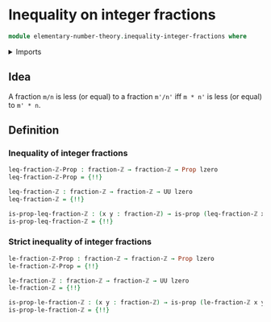 # Inequality on integer fractions

```agda
module elementary-number-theory.inequality-integer-fractions where
```

<details><summary>Imports</summary>

```agda
open import elementary-number-theory.inequality-integers
open import elementary-number-theory.integer-fractions
open import elementary-number-theory.multiplication-integers

open import foundation.dependent-pair-types
open import foundation.propositions
open import foundation.universe-levels
```

</details>

## Idea

A fraction `m/n` is less (or equal) to a fraction `m'/n'` iff `m * n'` is less
(or equal) to `m' * n`.

## Definition

### Inequality of integer fractions

```agda
leq-fraction-ℤ-Prop : fraction-ℤ → fraction-ℤ → Prop lzero
leq-fraction-ℤ-Prop = {!!}

leq-fraction-ℤ : fraction-ℤ → fraction-ℤ → UU lzero
leq-fraction-ℤ = {!!}

is-prop-leq-fraction-ℤ : (x y : fraction-ℤ) → is-prop (leq-fraction-ℤ x y)
is-prop-leq-fraction-ℤ = {!!}
```

### Strict inequality of integer fractions

```agda
le-fraction-ℤ-Prop : fraction-ℤ → fraction-ℤ → Prop lzero
le-fraction-ℤ-Prop = {!!}

le-fraction-ℤ : fraction-ℤ → fraction-ℤ → UU lzero
le-fraction-ℤ = {!!}

is-prop-le-fraction-ℤ : (x y : fraction-ℤ) → is-prop (le-fraction-ℤ x y)
is-prop-le-fraction-ℤ = {!!}
```

